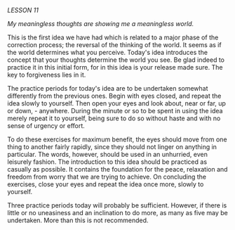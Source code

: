 *LESSON 11*

*My meaningless thoughts are showing me a meaningless world.*

This is the first idea we have had which is related to a major phase of the correction process; the reversal of the thinking of the world. It seems as if the world determines what you perceive. Today's idea introduces the concept that your thoughts determine the world you see. Be glad indeed to practice it in this initial form, for in this idea is your release made sure. The key to forgiveness lies in it.

The practice periods for today's idea are to be undertaken somewhat differently from the previous ones. Begin with eyes closed, and repeat the idea slowly to yourself. Then open your eyes and look about, near or far, up or down, - anywhere. During the minute or so to be spent in using the idea merely repeat it to yourself, being sure to do so without haste and with no sense of urgency or effort.

To do these exercises for maximum benefit, the eyes should move from one thing to another fairly rapidly, since they should not linger on anything in particular. The words, however, should be used in an unhurried, even leisurely fashion. The introduction to this idea should be practiced as casually as possible. It contains the foundation for the peace, relaxation and freedom from worry that we are trying to achieve. On concluding the exercises, close your eyes and repeat the idea once more, slowly to yourself.

Three practice periods today will probably be sufficient. However, if there is little or no uneasiness and an inclination to do more, as many as five may be undertaken. More than this is not recommended.